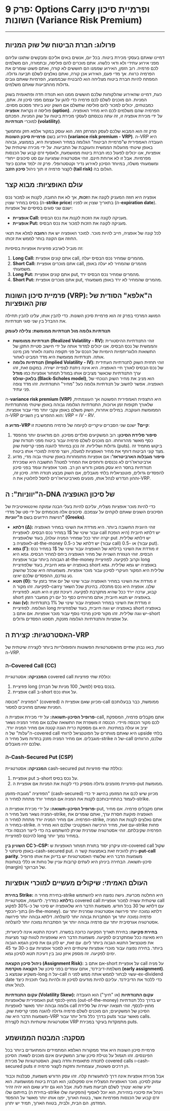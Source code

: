 # פרק 9: Options Carry ופרמיית סיכון השונות (Variance Risk Premium)

***

## פרולוג: חברת הביטוח של שוק המניות

דמיינו שאתם בעסקי מכירת ביטוח. בכל יום, אנשים באים אליכם ומבקשים שתגנו עליהם מפני אירוע עתידי ולא ודאי כלשהו. אתם מוכרים להם פוליסה, ובתמורה, הם משלמים לכם פרמיה. רוב הזמן, האירוע שממנו הם חוששים לא קורה, ואתם פשוט שומרים את הפרמיה כרווח. אך מדי פעם, האירוע אכן קורה, ואתם נאלצים לשלם תביעה גדולה. המפתח להיות חברת ביטוח מצליחה הוא להבטיח שבממוצע, הפרמיות שאתם גובים גדולות מהתביעות שאתם משלמים.

כעת, דמיינו שהאירוע שהלקוחות שלכם חוששים ממנו הוא תנודה חדה ופתאומית בשוק המניות. הם מוכנים לשלם לכם פרמיה כדי להגן על עצמם מפני סיכון זה. אתם, כמבטחים, יכולים למכור להם פוליסה שתשלם אם השוק ינוע ביותר מסכום מסוים. פוליסה זו נקראת **אופציה (option)**. הפרמיה שהם משלמים לכם היא מחיר האופציה. על ידי מכירת אופציה זו, זה עתה נכנסתם לעסקי מכירת ביטוח על שוק המניות. הפכתם למוכרי **תנודתיות (volatility)**.

פרק זה הוא המבוא שלכם לעסק המרתק הזה. הוא עוסק במקור אלפא חזק ומתמשך הידוע בשם **פרמיית סיכון השונות (variance risk premium - VRP)**. ה-VRP היא העובדה האמפירית ש"פרמיית הביטוח" הגלומה במחיר האופציות היא, בממוצע, גבוהה באופן שיטתי מהעלות הממשית והעוקבת של התביעות. על ידי מכירה שיטתית של אופציות, אנו יכולים לפעול כמו חברת ביטוח ממושמעת, ולאסוף זרם קבוע של הכנסות מפרמיות. אבל זו לא ארוחת חינם. זוהי אסטרטגיה שמגיעה עם סט סיכונים ייחודי ומשמעותי משלה, במיוחד הסיכון לאירוע נדיר וקטסטרופלי. פרק זה ילמד אתכם כיצד לקצור פרמיה זו תוך ניהול **סיכון הזנב (tail risk)** הגלום בה.

## עולם האופציות: מבוא קצר

אופציה היא חוזה המעניק לקונה את ה**זכות**, אך לא את החובה, לקנות או למכור נכס בסיס במחיר שצוין (ה-**strike price**) בתאריך שצוין או לפניו (ה-**expiration date**). ישנם שני סוגים בסיסיים של אופציות:
*   **אופציית Call:** מעניקה לקונה את הזכות *לקנות* את נכס הבסיס.
*   **אופציית Put:** מעניקה לקונה את הזכות *למכור* את נכס הבסיס.

לכל קונה של אופציה, חייב להיות מוכר. למוכר האופציה יש את ה**חובה** למלא את תנאי החוזה אם הקונה בוחר לממש את זכותו.

זה מוביל לארבע פוזיציות אופציות בסיסיות:
1.  **Long Call:** אתם קונים אופציית call, מהמרים שמחיר נכס הבסיס יעלה.
2.  **Short Call:** אתם מוכרים אופציית call, מהמרים שהמחיר לא יעלה באופן משמעותי.
3.  **Long Put:** אתם קונים אופציית put, מהמרים שמחיר נכס הבסיס ירד.
4.  **Short Put:** אתם מוכרים אופציית put, מהמרים שהמחיר לא ירד באופן משמעותי.

## פרמיית סיכון השונות (VRP): ה"אלפא" הסודית של שוק האופציות

המושג המרכזי בפרק זה הוא פרמיית סיכון השונות. כדי להבין אותו, עלינו להבין תחילה את ההבדל בין שני סוגי תנודתיות.

**תנודתיות גלומה מול תנודתיות ממומשת: צלילה לעומק**
*   **תנודתיות ממומשת (Realized Volatility - RV):** זוהי התנודתיות ההיסטורית והממשית של נכס הבסיס. אנו יכולים למדוד אותה על ידי חישוב סטיית התקן של התשואות הלוגריתמיות היומיות של הנכס על פני תקופה נתונה ולאחר מכן מיננו אותה. תנודתיות ממומשת היא מדד המביט לאחור.
*   **תנודתיות גלומה (Implied Volatility - IV):** זוהי תחזית השוק לתנודתיות העתידית של נכס הבסיס לאורך חיי האופציה. היא אינה ניתנת לצפייה ישירה. במקום זאת, זהו ערך התנודתיות שכאשר מציבים אותו במודל תמחור אופציות כמו **מודל בלאק-שולס (Black-Scholes model)**, הוא מניב את מחיר השוק הנוכחי של האופציה. אפשר לחשוב על תנודתיות גלומה כעל "מחיר" התנודתיות. זהו מדד צופה פני עתיד.

ה-**variance risk premium (VRP)** היא התצפית האמפירית הפשוטה אך העוצמתית, שלאורך תקופות זמן ארוכות, התנודתיות הגלומה גבוהה באופן שיטתי מהתנודתיות הממומשת העוקבת. במילים אחרות, השוק משלם באופן עקבי יותר מדי עבור אופציות. ה-VRP הוא ההפרש בין השניים: *VRP = IV - RV*.

**מדוע ה-VRP קיים?**
ישנם שני הסברים עיקריים לקיומה של פרמיה מתמשכת זו:
1.  **סיפור סלידת הסיכון:** רוב המשקיעים סולדים מסיכון. הם מודאגים יותר מהפסד כסף מאשר מהרווחתו. הם מוכנים לשלם פרמיה עבור ביטוח מפני תנודות שוק גדולות ושליליות. זה נכון במיוחד להגנה מפני קריסות שוק (puts). ביקוש מתמיד זה מצד קוני הביטוח דוחף את מחיר האופציות למעלה, ויוצר פרמיה למוכרי אותו ביטוח.
2.  **סיפור מגבלות הארביטראז':** אם אופציות מתומחרות באופן שיטתי גבוה מדי, מדוע ארביטראז'רים לא נכנסים ודוחפים את המחיר למטה? התשובה היא שמכירת תנודתיות בחסר היא עסק מסוכן ודורש הון רב. מוכר אופציות עומד בפני סיכון להפסדים גדולים, פוטנציאלית בלתי מוגבלים, אם השוק מבצע תנודה חדה. סיכון זה, וההון הנדרש לנהל אותו, מונעים מארביטראז'רים לחסל לחלוטין את ה-VRP.

## ה"יווניות": ה-DNA של סיכון האופציה

כדי להיות מוכר אופציות מצליח, עליכם להיות בעלי הבנה עמוקה ואינטואיטיבית של הסיכונים השונים שאתם לוקחים על עצמכם. סיכונים אלה מכומתים על ידי סט של מדדי רגישות הידועים בשם **ה"יווניות" (Greeks)**.

*   **דלתא (Δ):** זוהי היוונית החשובה ביותר. היא מודדת את השינוי במחיר האופציה עבור שינוי של 1$ במחיר נכס הבסיס. לאופציית call יש דלתא חיובית (היא הופכת יקרה יותר ככל שמחיר המניה עולה), בעוד שלאופציית put יש דלתא שלילית. לאופציה ב-at-the-money יש דלתא של כ-0.5 (עבור call) או -0.5 (עבור put).
*   **גמא (Γ):** זו מודדת את השינוי בדלתא של האופציה עבור שינוי של 1$ במחיר נכס הבסיס. זוהי הנגזרת השנייה של מחיר האופציה ביחס למחיר הבסיס. גמא היא הגבוהה ביותר עבור אופציות at-the-money וקרוב לפקיעה. לפוזיציית long באופציה יש גמא חיובית, בעוד שלפוזיציית short באופציה יש גמא שלילית. גמא שלילית היא המקור העיקרי לסיכון עבור מוכר אופציות. משמעותה היא שככל שהשוק נע נגדכם, ההפסדים שלכם יאיצו.
*   **תטא (Θ):** זו מודדת את השינוי במחיר האופציה עבור שינוי של יום אחד בזמן עד לפקיעה. זהו מקור ה-carry שלנו. אופציה היא נכס מתכלה. בהינתן שכל השאר קבוע, ערכה יירד ככל שהיא מתקרבת לפקיעה. דעיכת זמן זו היא תטא. לפוזיציית short באופציה יש תטא חיובית; אתם מרוויחים כסף כל יום רק ממעבר הזמן.
*   **ווגה (ν):** זו מודדת את השינוי במחיר האופציה עבור שינוי של 1% בתנודתיות הגלומה. לפוזיציית long באופציה יש ווגה חיובית, בעוד שלפוזיציית short באופציה יש ווגה שלילית. זהו מקור סיכון מרכזי נוסף עבור מוכר אופציות. אם אתם ב-short על אופציות והתנודתיות הגלומה מזנקת, תספגו הפסדים גדולים.

## האסטרטגיות: קצירת ה-VRP

כעת, בואו נבחן שתיים מהאסטרטגיות הפשוטות והפופולריות ביותר לקצירה שיטתית של ה-VRP.

### ה-Covered Call (CC)

**המכניקה:**
אסטרטגיית covered call כוללת שתי פוזיציות:
1.  פוזיציית long בנכס בסיס (למשל, 100 מניות של חברה).
2.  אופציית call ב-short על אותו נכס.

הפוזיציה "מכוסה" (covered) מכיוון שאם אופציית ה-call ממומשת, כבר בבעלותכם המניות שאתם מחויבים למסור.

**פרופיל הסיכון-תשואה:**
על ידי מכירת אופציית ה-call, אתם מקבלים פרמיה, המספקת לכם מקור הכנסה מיידי. הכנסה זו משפרת את התשואה שלכם אם מחיר המניה נשאר יציב או עולה במתינות. היא גם מספקת כרית הגנה קטנה אם מחיר המניה יורד. ה"עלות" של ה-covered call היא שאתם מוותרים על הפוטנציאל לרווחי upside בלתי מוגבלים. אם מחיר המניה מזנק בחדות מעל מחיר ה-strike של ה-call שלכם, הרווחים שלכם יהיו מוגבלים.

### ה-Cash-Secured Put (CSP)

**המכניקה:**
אסטרטגיית cash-secured put כוללת שתי פוזיציות:
1.  אופציית put ב-short על נכס בסיס.
2.  פוזיציית מזומנים גדולה מספיק כדי לקנות את המניות אם אופציית ה-put ממומשת.

הפוזיציה "מגובת-מזומן" (cash-secured) מכיוון שיש לכם את המזומן בהישג יד כדי לעמוד בהתחייבותכם לקנות את המניה אם המחיר יורד מתחת למחיר ה-strike.

**פרופיל הסיכון-תשואה:**
על ידי מכירת אופציית ה-put, אתם מקבלים פרמיה. אם מחיר המניה נשאר מעל מחיר ה-strike, האופציה פוקעת חסרת ערך, ואתם שומרים את הפרמיה. אם מחיר המניה יורד מתחת למחיר ה-strike, אתם נאלצים לקנות את המניה במחיר ה-strike. עם זאת, מחיר הרכישה האפקטיבי שלכם הוא מחיר ה-strike פחות הפרמיה שקיבלתם. זוהי אסטרטגיה שמרנית שניתן להשתמש בה כדי לייצר הכנסה וכדי להיכנס לפוזיציית long במחיר נמוך יותר.

**השוויון בין CC ל-CSP:**
זהו עיקרון יסוד בתורת תמחור האופציות ש-covered call שקול באופן סינתטי ל-cash-secured put. ניתן להוכיח זאת באמצעות קשר ה-**put-call parity**. משמעות הדבר היא שלשתי האסטרטגיות יש בדיוק את אותו פרופיל סיכון-תשואה. הבחירה ביניהן היא לעתים קרובות עניין של נוחות או כללי בטחונות (margin) של הברוקר.

## העולם האמיתי: שיקולים מעשיים למוכרי אופציות

**בחירת Strike:**
בחירת מחיר ה-strike היא החלטה מכרעת. גישה נפוצה היא להשתמש ב**דלתא** כמדריך. לדוגמה, אסטרטגיית covered call שיטתית עשויה למכור אופציית call עם דלתא של 30 בכל חודש. משמעות הדבר היא שלאופציה יש סיכוי של כ-30% לפקוע בתוך-הכסף (in-the-money). דלתא נמוכה יותר פירושה אסטרטגיה שמרנית יותר עם פרמיה נמוכה יותר אך הסתברות גבוהה יותר להצלחה. דלתא גבוהה יותר פירושה אסטרטגיה אגרסיבית יותר עם פרמיה גבוהה יותר אך הסתברות נמוכה יותר להצלחה.

**בחירת פקיעה:**
בחירת תאריך הפקיעה כרוכה בפשרה. דעיכת התטא אינה ליניארית; היא מאיצה ככל שמתקרבים לפקיעה. משמעות הדבר היא שאופציות לטווח קצר מציעות את פוטנציאל התטא הגבוה ביותר ליום. עם זאת, יש להן גם את סיכון הגמא הגבוה ביותר. בחירה נפוצה עבור מוכרי אופציות שיטתיים היא למכור אופציות עם כ-30 עד 45 ימים לפקיעה. זה מספק איזון טוב בין דעיכת תטא לסיכון גמא.

**ניהול סיכון הקצאה (Assignment Risk):**
אם אתם ב-short על אופציית call על מניה משלמת-דיבידנד, אתם עומדים בפני סיכון של **הקצאה מוקדמת (early assignment)**. משקיע שנמצא ב-long על ה-call עשוי לבחור לממש אותה ממש לפני ה-ex-dividend date כדי ללכוד את הדיבידנד. עליכם להיות מודעים לסיכון זה ולהיות בעלי תוכנית כיצד לנהל אותו.

**עקום התנודתיות (Volatility Skew):**
**עקום התנודתיות** (או "חיוך") הוא העובדה האמפירית שלאופציות put מחוץ-לכסף (out-of-the-money) יש בדרך כלל תנודתיות גלומה גבוהה יותר מאשר לאופציות call מחוץ-לכסף. זוהי תוצאה ישירה של סלידת הסיכון של המשקיעים; הם מוכנים לשלם פרמיה גדולה להגנה מפני קריסות שוק. משמעות הדבר היא שה-VRP בדרך כלל גדול יותר עבור puts מאשר עבור calls. אסטרטגיות שיטתיות רבות לקצירת VRP מתמקדות בעיקר במכירת puts.

## מסקנה: המבטח הממושמע

פרמיית סיכון השונות היא אחד ממקורות האלפא המתמידים והמתועדים ביותר בכל הפיננסים. זהו תגמול על נטילת סיכון שרוב המשקיעים אינם מוכנים לשאת: הסיכון לתנודה פתאומית וחדה בשוק. האסטרטגיות של מכירת covered calls ו-cash-secured puts הן דרכים פשוטות, עוצמתיות וחזקות לקצור פרמיה זו.

אבל מכירת אופציות אינה דרך להתעשרות קלה. זהו עסק הדורש משמעת, סבלנות וכבוד עמוק לסיכון. מוכר האופציות המצליח אינו ספקולנט; הוא חברת ביטוח ממושמעת. הוא יודע שהוא יצטרך לשלם תביעות מעת לעת. אבל הוא גם יודע שאם הוא יהיה זהיר בחיתום שלו (בחירת ה-strike והפקיעה שלו) וינהל את סיכוניו בזהירות, הוא יוכל לאסוף זרם קבוע של הכנסות מפרמיות אשר, בטווח הארוך, יפצו אותו יותר מאשר על ההפסד המזדמן. הם הבית, ולבית, בטווח הארוך, תמיד יש יתרון.